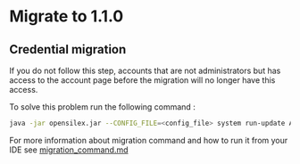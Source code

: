 # Migrate to 1.1.0

## Credential migration

If you do not follow this step, accounts that are not administrators but has access to the account page before the migration will no longer have this access.

To solve this problem run the following command :

```bash
java -jar opensilex.jar --CONFIG_FILE=<config_file> system run-update AddAccountCredentialsToProfilWithUserCredential
```

For more information about migration command and how to run it from your IDE see [migration_command.md](../how-to/migration_command.md)